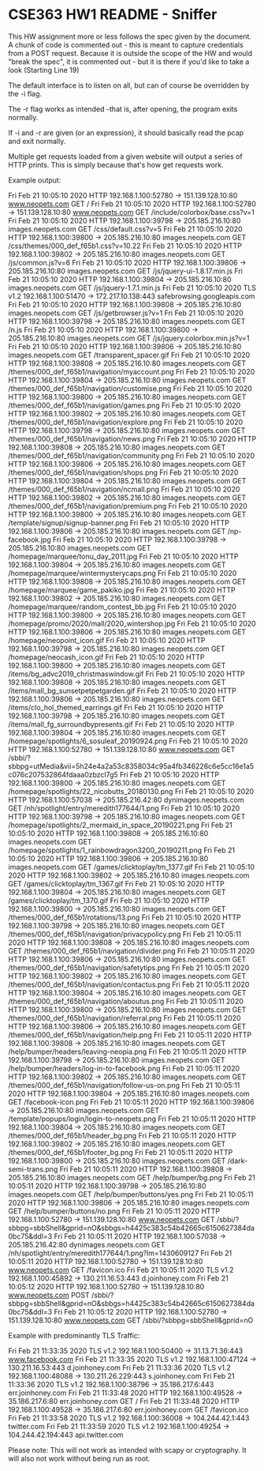 # CSE363 HW1 README - Sniffer

This HW assignment more or less follows the spec given by the document.
A chunk of code is commented out - this is meant to capture credentials
from a POST request. Because it is outside the scope of the HW and would
"break the spec", it is commented out - but it is there if you'd like to take a look (Starting Line 19)

The default interface is to listen on all, but can of course be overridden by the -i flag.

The -r flag works as intended -that is, after opening, the program exits normally.

If -i and -r are given (or an expression), it should basically read the pcap and exit normally.

Multiple get requests loaded from a given website will output a series of HTTP prints.
This is simply because that's how get requests work.

Example output:

Fri Feb 21 10:05:10 2020 HTTP 192.168.1.100:52780 -> 151.139.128.10:80 www.neopets.com GET /
Fri Feb 21 10:05:10 2020 HTTP 192.168.1.100:52780 -> 151.139.128.10:80 www.neopets.com GET /include/colorbox/base.css?v=1
Fri Feb 21 10:05:10 2020 HTTP 192.168.1.100:39798 -> 205.185.216.10:80 images.neopets.com GET /css/default.css?v=5
Fri Feb 21 10:05:10 2020 HTTP 192.168.1.100:39800 -> 205.185.216.10:80 images.neopets.com GET /css/themes/000_def_f65b1.css?v=10.22
Fri Feb 21 10:05:10 2020 HTTP 192.168.1.100:39802 -> 205.185.216.10:80 images.neopets.com GET /js/common.js?v=6
Fri Feb 21 10:05:10 2020 HTTP 192.168.1.100:39806 -> 205.185.216.10:80 images.neopets.com GET /js/jquery-ui-1.8.17.min.js
Fri Feb 21 10:05:10 2020 HTTP 192.168.1.100:39804 -> 205.185.216.10:80 images.neopets.com GET /js/jquery-1.7.1.min.js
Fri Feb 21 10:05:10 2020 TLS v1.2 192.168.1.100:51470 ->  172.217.10.138:443 safebrowsing.googleapis.com
Fri Feb 21 10:05:10 2020 HTTP 192.168.1.100:39808 -> 205.185.216.10:80 images.neopets.com GET /js/getbrowser.js?v=1
Fri Feb 21 10:05:10 2020 HTTP 192.168.1.100:39798 -> 205.185.216.10:80 images.neopets.com GET /n.js
Fri Feb 21 10:05:10 2020 HTTP 192.168.1.100:39800 -> 205.185.216.10:80 images.neopets.com GET /js/jquery.colorbox.min.js?v=1
Fri Feb 21 10:05:10 2020 HTTP 192.168.1.100:39806 -> 205.185.216.10:80 images.neopets.com GET /transparent_spacer.gif
Fri Feb 21 10:05:10 2020 HTTP 192.168.1.100:39808 -> 205.185.216.10:80 images.neopets.com GET /themes/000_def_f65b1/navigation/myaccount.png
Fri Feb 21 10:05:10 2020 HTTP 192.168.1.100:39804 -> 205.185.216.10:80 images.neopets.com GET /themes/000_def_f65b1/navigation/customise.png
Fri Feb 21 10:05:10 2020 HTTP 192.168.1.100:39800 -> 205.185.216.10:80 images.neopets.com GET /themes/000_def_f65b1/navigation/games.png
Fri Feb 21 10:05:10 2020 HTTP 192.168.1.100:39802 -> 205.185.216.10:80 images.neopets.com GET /themes/000_def_f65b1/navigation/explore.png
Fri Feb 21 10:05:10 2020 HTTP 192.168.1.100:39798 -> 205.185.216.10:80 images.neopets.com GET /themes/000_def_f65b1/navigation/news.png
Fri Feb 21 10:05:10 2020 HTTP 192.168.1.100:39808 -> 205.185.216.10:80 images.neopets.com GET /themes/000_def_f65b1/navigation/community.png
Fri Feb 21 10:05:10 2020 HTTP 192.168.1.100:39806 -> 205.185.216.10:80 images.neopets.com GET /themes/000_def_f65b1/navigation/shops.png
Fri Feb 21 10:05:10 2020 HTTP 192.168.1.100:39804 -> 205.185.216.10:80 images.neopets.com GET /themes/000_def_f65b1/navigation/ncmall.png
Fri Feb 21 10:05:10 2020 HTTP 192.168.1.100:39802 -> 205.185.216.10:80 images.neopets.com GET /themes/000_def_f65b1/navigation/premium.png
Fri Feb 21 10:05:10 2020 HTTP 192.168.1.100:39800 -> 205.185.216.10:80 images.neopets.com GET /template/signup/signup-banner.png
Fri Feb 21 10:05:10 2020 HTTP 192.168.1.100:39806 -> 205.185.216.10:80 images.neopets.com GET /np-facebook.jpg
Fri Feb 21 10:05:10 2020 HTTP 192.168.1.100:39798 -> 205.185.216.10:80 images.neopets.com GET /homepage/marquee/tonu_day_2011.jpg
Fri Feb 21 10:05:10 2020 HTTP 192.168.1.100:39804 -> 205.185.216.10:80 images.neopets.com GET /homepage/marquee/wintermysterycaps.png
Fri Feb 21 10:05:10 2020 HTTP 192.168.1.100:39808 -> 205.185.216.10:80 images.neopets.com GET /homepage/marquee/game_pakiko.jpg
Fri Feb 21 10:05:10 2020 HTTP 192.168.1.100:39802 -> 205.185.216.10:80 images.neopets.com GET /homepage/marquee/random_contest_bb.jpg
Fri Feb 21 10:05:10 2020 HTTP 192.168.1.100:39800 -> 205.185.216.10:80 images.neopets.com GET /homepage/promo/2020/mall/2020_wintershop.jpg
Fri Feb 21 10:05:10 2020 HTTP 192.168.1.100:39806 -> 205.185.216.10:80 images.neopets.com GET /homepage/neopoint_icon.gif
Fri Feb 21 10:05:10 2020 HTTP 192.168.1.100:39798 -> 205.185.216.10:80 images.neopets.com GET /homepage/neocash_icon.gif
Fri Feb 21 10:05:10 2020 HTTP 192.168.1.100:39800 -> 205.185.216.10:80 images.neopets.com GET /items/bg_advc2019_christmaswindow.gif
Fri Feb 21 10:05:10 2020 HTTP 192.168.1.100:39808 -> 205.185.216.10:80 images.neopets.com GET /items/mall_bg_sunsetpetpetgarden.gif
Fri Feb 21 10:05:10 2020 HTTP 192.168.1.100:39806 -> 205.185.216.10:80 images.neopets.com GET /items/clo_hol_themed_earrings.gif
Fri Feb 21 10:05:10 2020 HTTP 192.168.1.100:39798 -> 205.185.216.10:80 images.neopets.com GET /items/mall_fg_surroundbypresents.gif
Fri Feb 21 10:05:10 2020 HTTP 192.168.1.100:39804 -> 205.185.216.10:80 images.neopets.com GET /homepage/spotlights/6_sosuleaf_20190924.png
Fri Feb 21 10:05:10 2020 HTTP 192.168.1.100:52780 -> 151.139.128.10:80 www.neopets.com GET /sbbi/?sbbpg=utMedia&vii=5h24e4a2a53c8358034c95a4fb346226c6e5cc16e1a5c076c207532864fdaaa0zbzcl7g5
Fri Feb 21 10:05:10 2020 HTTP 192.168.1.100:39800 -> 205.185.216.10:80 images.neopets.com GET /homepage/spotlights/22_nicobutts_20180130.png
Fri Feb 21 10:05:10 2020 HTTP 192.168.1.100:57038 -> 205.185.216.42:80 dynimages.neopets.com GET /nh/spotlight/entry/meredith177644/1.png
Fri Feb 21 10:05:10 2020 HTTP 192.168.1.100:39798 -> 205.185.216.10:80 images.neopets.com GET /homepage/spotlights/2_mermaid_in_space_20190221.png
Fri Feb 21 10:05:10 2020 HTTP 192.168.1.100:39808 -> 205.185.216.10:80 images.neopets.com GET /homepage/spotlights/1_rainbowdragon3200_20190211.png
Fri Feb 21 10:05:10 2020 HTTP 192.168.1.100:39806 -> 205.185.216.10:80 images.neopets.com GET /games/clicktoplay/tm_1377.gif
Fri Feb 21 10:05:10 2020 HTTP 192.168.1.100:39802 -> 205.185.216.10:80 images.neopets.com GET /games/clicktoplay/tm_1367.gif
Fri Feb 21 10:05:10 2020 HTTP 192.168.1.100:39804 -> 205.185.216.10:80 images.neopets.com GET /games/clicktoplay/tm_1370.gif
Fri Feb 21 10:05:10 2020 HTTP 192.168.1.100:39800 -> 205.185.216.10:80 images.neopets.com GET /themes/000_def_f65b1/rotations/13.png
Fri Feb 21 10:05:10 2020 HTTP 192.168.1.100:39798 -> 205.185.216.10:80 images.neopets.com GET /themes/000_def_f65b1/navigation/privacypolicy.png
Fri Feb 21 10:05:11 2020 HTTP 192.168.1.100:39808 -> 205.185.216.10:80 images.neopets.com GET /themes/000_def_f65b1/navigation/divider.png
Fri Feb 21 10:05:11 2020 HTTP 192.168.1.100:39806 -> 205.185.216.10:80 images.neopets.com GET /themes/000_def_f65b1/navigation/safetytips.png
Fri Feb 21 10:05:11 2020 HTTP 192.168.1.100:39802 -> 205.185.216.10:80 images.neopets.com GET /themes/000_def_f65b1/navigation/contactus.png
Fri Feb 21 10:05:11 2020 HTTP 192.168.1.100:39804 -> 205.185.216.10:80 images.neopets.com GET /themes/000_def_f65b1/navigation/aboutus.png
Fri Feb 21 10:05:11 2020 HTTP 192.168.1.100:39800 -> 205.185.216.10:80 images.neopets.com GET /themes/000_def_f65b1/navigation/referral.png
Fri Feb 21 10:05:11 2020 HTTP 192.168.1.100:39806 -> 205.185.216.10:80 images.neopets.com GET /themes/000_def_f65b1/navigation/help.png
Fri Feb 21 10:05:11 2020 HTTP 192.168.1.100:39808 -> 205.185.216.10:80 images.neopets.com GET /help/bumper/headers/leaving-neopia.png
Fri Feb 21 10:05:11 2020 HTTP 192.168.1.100:39798 -> 205.185.216.10:80 images.neopets.com GET /help/bumper/headers/log-in-to-facebook.png
Fri Feb 21 10:05:11 2020 HTTP 192.168.1.100:39802 -> 205.185.216.10:80 images.neopets.com GET /themes/000_def_f65b1/navigation/follow-us-on.png
Fri Feb 21 10:05:11 2020 HTTP 192.168.1.100:39804 -> 205.185.216.10:80 images.neopets.com GET /facebook-icon.png
Fri Feb 21 10:05:11 2020 HTTP 192.168.1.100:39806 -> 205.185.216.10:80 images.neopets.com GET /template/popups/login/login-to-neopets.png
Fri Feb 21 10:05:11 2020 HTTP 192.168.1.100:39804 -> 205.185.216.10:80 images.neopets.com GET /themes/000_def_f65b1/header_bg.png
Fri Feb 21 10:05:11 2020 HTTP 192.168.1.100:39802 -> 205.185.216.10:80 images.neopets.com GET /themes/000_def_f65b1/footer_bg.png
Fri Feb 21 10:05:11 2020 HTTP 192.168.1.100:39800 -> 205.185.216.10:80 images.neopets.com GET /dark-semi-trans.png
Fri Feb 21 10:05:11 2020 HTTP 192.168.1.100:39808 -> 205.185.216.10:80 images.neopets.com GET /help/bumper/bg.png
Fri Feb 21 10:05:11 2020 HTTP 192.168.1.100:39798 -> 205.185.216.10:80 images.neopets.com GET /help/bumper/buttons/yes.png
Fri Feb 21 10:05:11 2020 HTTP 192.168.1.100:39806 -> 205.185.216.10:80 images.neopets.com GET /help/bumper/buttons/no.png
Fri Feb 21 10:05:11 2020 HTTP 192.168.1.100:52780 -> 151.139.128.10:80 www.neopets.com GET /sbbi/?sbbpg=sbbShell&gprid=nO&sbbgs=h4425c383c54b42665c6150627384da0bc75&ddl=3
Fri Feb 21 10:05:11 2020 HTTP 192.168.1.100:57038 -> 205.185.216.42:80 dynimages.neopets.com GET /nh/spotlight/entry/meredith177644/1.png?lm=1430609127
Fri Feb 21 10:05:11 2020 HTTP 192.168.1.100:52780 -> 151.139.128.10:80 www.neopets.com GET /favicon.ico
Fri Feb 21 10:05:11 2020 TLS v1.2 192.168.1.100:45892 ->  130.211.16.53:443 d.joinhoney.com
Fri Feb 21 10:05:12 2020 HTTP 192.168.1.100:52780 -> 151.139.128.10:80 www.neopets.com POST /sbbi/?sbbpg=sbbShell&gprid=nO&sbbgs=h4425c383c54b42665c6150627384da0bc75&ddl=3
Fri Feb 21 10:05:12 2020 HTTP 192.168.1.100:52780 -> 151.139.128.10:80 www.neopets.com GET /sbbi/?sbbpg=sbbShell&gprid=nO

Example with predominantly TLS Traffic:

Fri Feb 21 11:33:35 2020 TLS v1.2 192.168.1.100:50400 ->  31.13.71.36:443 www.facebook.com
Fri Feb 21 11:33:35 2020 TLS v1.2 192.168.1.100:47124 ->  130.211.16.53:443 d.joinhoney.com
Fri Feb 21 11:33:36 2020 TLS v1.2 192.168.1.100:48088 ->  130.211.26.229:443 s.joinhoney.com
Fri Feb 21 11:33:36 2020 TLS v1.2 192.168.1.100:38796 ->  35.186.217.6:443 err.joinhoney.com
Fri Feb 21 11:33:48 2020 HTTP 192.168.1.100:49528 -> 35.186.217.6:80 err.joinhoney.com GET /
Fri Feb 21 11:33:48 2020 HTTP 192.168.1.100:49528 -> 35.186.217.6:80 err.joinhoney.com GET /favicon.ico
Fri Feb 21 11:33:58 2020 TLS v1.2 192.168.1.100:36008 ->  104.244.42.1:443 twitter.com
Fri Feb 21 11:33:59 2020 TLS v1.2 192.168.1.100:49254 ->  104.244.42.194:443 api.twitter.com


Please note: This will not work as intended with scapy or cryptography.
It will also not work without being run as root.
